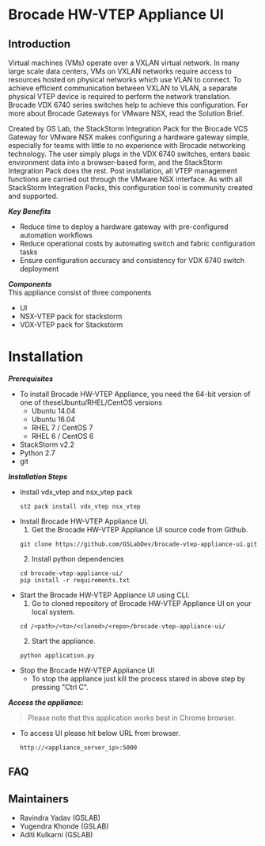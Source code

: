 # Brocade HW-VTEP Appliance UI
## Introduction
Virtual machines (VMs) operate over a VXLAN virtual network. In many large scale data centers, VMs on VXLAN networks require access to resources hosted on physical networks which use VLAN to connect. To achieve efficient communication between VXLAN to VLAN, a separate physical VTEP device is required to perform the network translation. Brocade VDX 6740 series switches help to achieve this configuration. For more about Brocade Gateways for VMware NSX, read the Solution Brief.

Created by GS Lab, the StackStorm Integration Pack for the Brocade VCS Gateway for VMware NSX makes configuring a hardware gateway simple, especially for teams with little to no experience with Brocade networking technology. The user simply plugs in the VDX 6740 switches, enters basic environment data into a browser-based form, and the StackStorm Integration Pack does the rest. Post installation, all VTEP management functions are carried out through the VMware NSX interface. As with all StackStorm Integration Packs, this configuration tool is community created and supported.

***Key Benefits***
* Reduce time to deploy a hardware gateway with pre-configured automation workflows
* Reduce operational costs by automating switch and fabric configuration tasks
* Ensure configuration accuracy and consistency for VDX 6740 switch deployment

***Components***
</br>This appliance consist of three components 
* UI
* NSX-VTEP pack for stackstorm
* VDX-VTEP pack for Stackstorm
 
# Installation
***Prerequisites***
* To install Brocade HW-VTEP Appliance, you need the 64-bit version of one of theseUbuntu/RHEL/CentOS versions
  * Ubuntu 14.04
  * Ubuntu 16.04
  * RHEL 7 / CentOS 7
  * RHEL 6 / CentOS 6
* StackStorm v2.2
* Python 2.7
* git

***Installation Steps***
* Install vdx_vtep and nsx_vtep pack
  ```
  st2 pack install vdx_vtep nsx_vtep
  ```
* Install Brocade HW-VTEP Appliance UI.
  1. Get the Brocade HW-VTEP Appliance UI source code from Github.
  ```
  git clone https://github.com/GSLabDev/brocade-vtep-appliance-ui.git
  ```
  2. Install python dependencies
  ```
  cd brocade-vtep-appliance-ui/
  pip install -r requirements.txt
  ```
* Start the Brocade HW-VTEP Appliance UI using CLI.
  1. Go to cloned repository of Brocade HW-VTEP Appliance UI on your local system.
  ```
  cd /<path>/<to>/<cloned>/<repo>/brocade-vtep-appliance-ui/
  ```
  2. Start the appliance.
  ```
  python application.py
  ```
* Stop the Brocade HW-VTEP Appliance UI
  * To stop the appliance just kill the process stared in above step by pressing "Ctrl C".

***Access the appliance:***
> Please note that this application works best in Chrome browser.
* To access UI please hit below URL from browser.
  ```
  http://<appliance_server_ip>:5000
  ```

## FAQ
## Maintainers
* Ravindra Yadav (GSLAB)
* Yugendra Khonde (GSLAB)
* Aditi Kulkarni (GSLAB)
